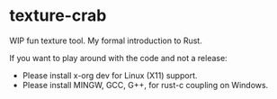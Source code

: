 # texture-crab
WIP fun texture tool. My formal introduction to Rust.

If you want to play around with the code and not a release:
* Please install x-org dev for Linux (X11) support.
* Please install MINGW, GCC, G++, for rust-c coupling on Windows.
